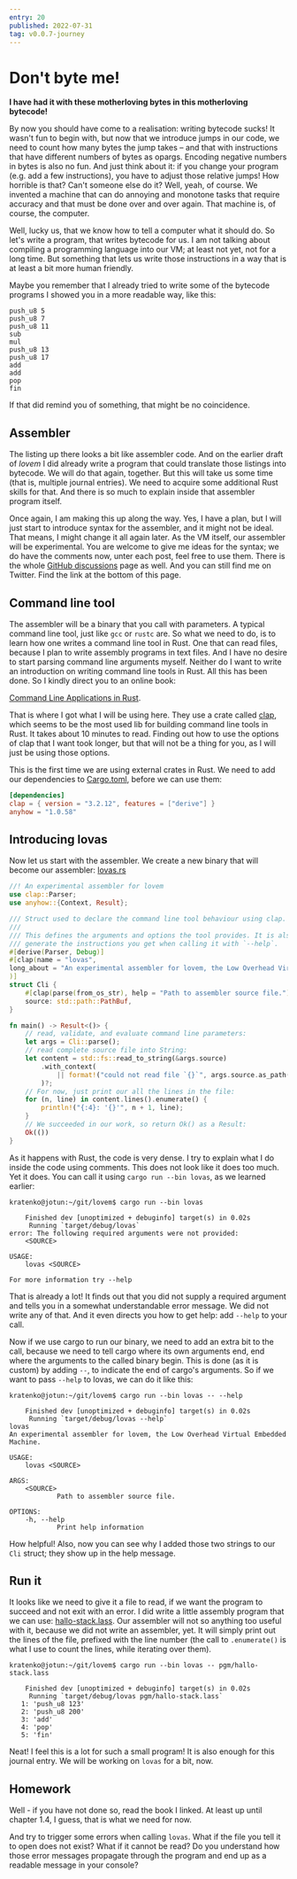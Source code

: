 ```yaml
---
entry: 20
published: 2022-07-31
tag: v0.0.7-journey
---
```


# Don't byte me!

__I have had it with these motherloving bytes in this motherloving bytecode!__

By now you should have come to a realisation: writing bytecode sucks! It wasn't fun to begin 
with, but now that we introduce jumps in our code, we need to count how many bytes the jump 
takes &ndash; and that with instructions that have different numbers of bytes as opargs. Encoding 
negative numbers in bytes is also no fun. And just think about it: if you change your program
(e.g. add a few instructions), you have to adjust those relative jumps! How horrible is that?
Can't someone else do it? Well, yeah, of course. We invented a machine that can do annoying and 
monotone tasks that require accuracy and that must be done over and over again. That machine 
is, of course, the computer.

Well, lucky us, that we know how to tell a computer what it should do. So let's write a program, 
that writes bytecode for us. I am not talking about compiling a programming language into our 
VM; at least not yet, not for a long time. But something that lets us write those instructions 
in a way that is at least a bit more human friendly.

Maybe you remember that I already tried to write some of the bytecode programs I showed you in 
a more readable way, like this:

~~~
push_u8 5
push_u8 7
push_u8 11
sub
mul
push_u8 13
push_u8 17
add
add
pop
fin
~~~

If that did remind you of something, that might be no coincidence.

## Assembler
The listing up there looks a bit like assembler code. And on the earlier draft of *lovem* I did 
already write a program that could translate those listings into bytecode. We will do that again, 
together. But this will take us some time (that is, multiple journal entries). We need to acquire 
some additional Rust skills for that. And there is so much to explain inside that assembler program 
itself.

Once again, I am making this up along the way. Yes, I have a plan, but I will just start to introduce 
syntax for the assembler, and it might not be ideal. That means, I might change it all again later.
As the VM itself, our assembler will be experimental. You are welcome to give me ideas for the syntax; 
we do have the comments now, unter each post, feel free to use them. There is the whole 
[GitHub discussions](https://github.com/kratenko/lovem/discussions) page as well. And you can still 
find me on Twitter. Find the link at the bottom of this page.

## Command line tool
The assembler will be a binary that you call with parameters. A typical command line tool, just 
like `gcc` or `rustc` are. So what we need to do, is to learn how one writes a command line tool 
in Rust. One that can read files, because I plan to write assembly programs in text files. And I 
have no desire to start parsing command line arguments myself. Neither do I want to write an 
introduction on writing command line tools in Rust. All this has been done. So I kindly direct you 
to an online book:

[Command Line Applications in Rust](https://rust-cli.github.io/book/index.html).

That is where I got what I will be using here. They use a crate called 
[clap](https://docs.rs/clap/latest/clap/), which seems to be the most used lib for building 
command line tools in Rust. It takes about 10 minutes to read. Finding out how to use the 
options of clap that I want took longer, but that will not be a thing for you, as I will just 
be using those options.

This is the first time we are using external crates in Rust. We need to add our dependencies 
to [Cargo.toml](https://github.com/kratenko/lovem/blob/v0.0.7-journey/Cargo.toml), before we can use them:

~~~toml
[dependencies]
clap = { version = "3.2.12", features = ["derive"] }
anyhow = "1.0.58"
~~~

## Introducing lovas
Now let us start with the assembler. We create a new binary that will become our assembler: 
[lovas.rs](https://github.com/kratenko/lovem/blob/v0.0.7-journey/src/bin/lovas.rs)

~~~rust
//! An experimental assembler for lovem
use clap::Parser;
use anyhow::{Context, Result};

/// Struct used to declare the command line tool behaviour using clap.
///
/// This defines the arguments and options the tool provides. It is also used to 
/// generate the instructions you get when calling it with `--help`.
#[derive(Parser, Debug)]
#[clap(name = "lovas",
long_about = "An experimental assembler for lovem, the Low Overhead Virtual Embedded Machine.",
)]
struct Cli {
    #[clap(parse(from_os_str), help = "Path to assembler source file.")]
    source: std::path::PathBuf,
}

fn main() -> Result<()> {
    // read, validate, and evaluate command line parameters:
    let args = Cli::parse();
    // read complete source file into String:
    let content = std::fs::read_to_string(&args.source)
        .with_context(
            || format!("could not read file `{}`", args.source.as_path().display().to_string())
        )?;
    // For now, just print our all the lines in the file:
    for (n, line) in content.lines().enumerate() {
        println!("{:4}: '{}'", n + 1, line);
    }
    // We succeeded in our work, so return Ok() as a Result:
    Ok(())
}
~~~

As it happens with Rust, the code is very dense. I try to explain what I do inside the code using comments.
This does not look like it does too much. Yet it does.
You can call it using `cargo run --bin lovas`, as we learned earlier:

~~~
kratenko@jotun:~/git/lovem$ cargo run --bin lovas

    Finished dev [unoptimized + debuginfo] target(s) in 0.02s
     Running `target/debug/lovas`
error: The following required arguments were not provided:
    <SOURCE>

USAGE:
    lovas <SOURCE>

For more information try --help
~~~

That is already a lot! It finds out that you did not supply a required argument and tells you 
in a somewhat understandable error message. We did not write any of that. And it even directs 
you how to get help: add `--help` to your call.

Now if we use cargo to run our binary, we need to add an extra bit to the call, because we need to 
tell cargo where its own arguments end, end where the arguments to the called binary begin. This is 
done (as it is custom) by adding `--`, to indicate the end of cargo's arguments. So if we want to 
pass `--help` to lovas, we can do it like this:

~~~
kratenko@jotun:~/git/lovem$ cargo run --bin lovas -- --help

    Finished dev [unoptimized + debuginfo] target(s) in 0.02s
     Running `target/debug/lovas --help`
lovas 
An experimental assembler for lovem, the Low Overhead Virtual Embedded Machine.

USAGE:
    lovas <SOURCE>

ARGS:
    <SOURCE>
            Path to assembler source file.

OPTIONS:
    -h, --help
            Print help information
~~~

How helpful! Also, now you can see why I added those two strings to our `Cli` struct; they show up 
in the help message.

## Run it
It looks like we need to give it a file to read, if we want the program to succeed and not 
exit with an error. I did write a little assembly program that we can use: 
[hallo-stack.lass](https://github.com/kratenko/lovem/blob/v0.0.7-journey/pgm/hallo-stack.lass). 
Our assembler will not so anything too useful with it, because we did 
not write an assembler, yet. It will simply print out the lines of the file, prefixed with 
the line number (the call to `.enumerate()` is what I use to count the lines, while iterating 
over them).

~~~
kratenko@jotun:~/git/lovem$ cargo run --bin lovas -- pgm/hallo-stack.lass

    Finished dev [unoptimized + debuginfo] target(s) in 0.02s
     Running `target/debug/lovas pgm/hallo-stack.lass`
   1: 'push_u8 123'
   2: 'push_u8 200'
   3: 'add'
   4: 'pop'
   5: 'fin'
~~~

Neat! I feel this is a lot for such a small program! It is also enough for this journal entry.
We will be working on `lovas` for a bit, now.

## Homework
Well - if you have not done so, read the book I linked. At least up until chapter 1.4, I guess, 
that is what we need for now.

And try to trigger some errors when calling `lovas`. What if the file you tell it to open does not 
exist? What if it cannot be read? Do you understand how those error messages propagate through the 
program and end up as a readable message in your console?

